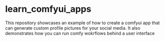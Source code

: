 # learn_comfyui_apps
This repository showcases an example of how to create a comfyui app that can generate custom profile pictures for your social media. It also demonstrates how you can run comfy wokrflows behind a user interface
